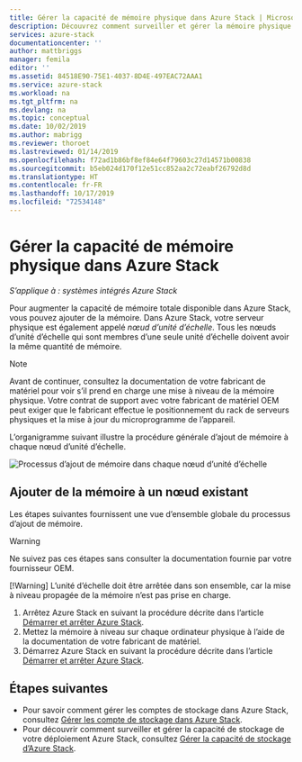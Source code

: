 ```yaml
---
title: Gérer la capacité de mémoire physique dans Azure Stack | Microsoft Docs
description: Découvrez comment surveiller et gérer la mémoire physique et la capacité dans Azure Stack.
services: azure-stack
documentationcenter: ''
author: mattbriggs
manager: femila
editor: ''
ms.assetid: 84518E90-75E1-4037-8D4E-497EAC72AAA1
ms.service: azure-stack
ms.workload: na
ms.tgt_pltfrm: na
ms.devlang: na
ms.topic: conceptual
ms.date: 10/02/2019
ms.author: mabrigg
ms.reviewer: thoroet
ms.lastreviewed: 01/14/2019
ms.openlocfilehash: f72ad1b86bf8ef84e64f79603c27d14571b00838
ms.sourcegitcommit: b5eb024d170f12e51cc852aa2c72eabf26792d8d
ms.translationtype: HT
ms.contentlocale: fr-FR
ms.lasthandoff: 10/17/2019
ms.locfileid: "72534148"
---
```

# <a name="manage-physical-memory-capacity-in-azure-stack"></a>Gérer la capacité de mémoire physique dans Azure Stack

*S’applique à : systèmes intégrés Azure Stack*

Pour augmenter la capacité de mémoire totale disponible dans Azure Stack, vous pouvez ajouter de la mémoire. Dans Azure Stack, votre serveur physique est également appelé *nœud d’unité d’échelle*. Tous les nœuds d’unité d’échelle qui sont membres d’une seule unité d’échelle doivent avoir la même quantité de mémoire.

> [!note]  
> Avant de continuer, consultez la documentation de votre fabricant de matériel pour voir s’il prend en charge une mise à niveau de la mémoire physique. Votre contrat de support avec votre fabricant de matériel OEM peut exiger que le fabricant effectue le positionnement du rack de serveurs physiques et la mise à jour du microprogramme de l’appareil.

L’organigramme suivant illustre la procédure générale d’ajout de mémoire à chaque nœud d’unité d’échelle.

![Processus d’ajout de mémoire dans chaque nœud d’unité d’échelle](media/azure-stack-manage-storage-physical-capacity/process-to-add-memory-to-scale-unit.png)

## <a name="add-memory-to-an-existing-node"></a>Ajouter de la mémoire à un nœud existant
Les étapes suivantes fournissent une vue d’ensemble globale du processus d’ajout de mémoire.

> [!Warning]
> Ne suivez pas ces étapes sans consulter la documentation fournie par votre fournisseur OEM.
> 
> [!Warning]
> L’unité d’échelle doit être arrêtée dans son ensemble, car la mise à niveau propagée de la mémoire n’est pas prise en charge.

1. Arrêtez Azure Stack en suivant la procédure décrite dans l’article [Démarrer et arrêter Azure Stack](azure-stack-start-and-stop.md).
2. Mettez la mémoire à niveau sur chaque ordinateur physique à l’aide de la documentation de votre fabricant de matériel.
3. Démarrez Azure Stack en suivant la procédure décrite dans l’article [Démarrer et arrêter Azure Stack](azure-stack-start-and-stop.md).

## <a name="next-steps"></a>Étapes suivantes

 - Pour savoir comment gérer les comptes de stockage dans Azure Stack, consultez [Gérer les compte de stockage dans Azure Stack](azure-stack-manage-storage-accounts.md).
 - Pour découvrir comment surveiller et gérer la capacité de stockage de votre déploiement Azure Stack, consultez [Gérer la capacité de stockage d’Azure Stack](azure-stack-manage-storage-shares.md).
